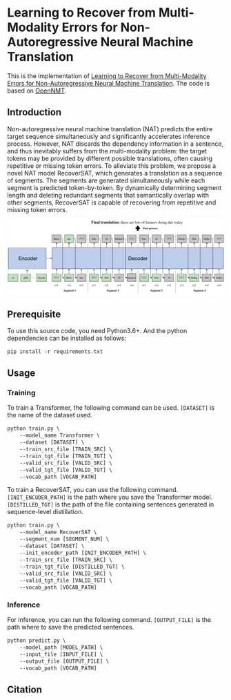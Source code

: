 # Learning to Recover from Multi-Modality Errors for Non-Autoregressive Neural Machine Translation

This is the implementation of [Learning to Recover from Multi-Modality Errors for Non-Autoregressive Neural Machine Translation](XXX). The code is based on [OpenNMT](https://github.com/OpenNMT/OpenNMT-py).

## Introduction

Non-autoregressive neural machine translation (NAT) predicts the entire target sequence simultaneously and significantly accelerates inference process. However, NAT discards the dependency information in a sentence, and thus inevitably suffers from the multi-modality problem: the  target  tokens may be provided by different possible translations, often causing repetitive or missing token errors. To alleviate this problem, we propose a novel NAT model RecoverSAT, which generates a translation  as  a  sequence of segments. The segments are generated simultaneously while each segment is predicted token-by-token. By dynamically determining segment length and deleting redundant segments that semantically overlap with other segments, RecoverSAT is capable of recovering from repetitive and missing token errors.

![img](./img.jpeg)

## Prerequisite

To use this source code, you need Python3.6+. And the python dependencies can be installed as follows:

```
pip install -r requirements.txt
```

## Usage

### Training

To train a Transformer, the following command can be used. `[DATASET]` is the name of the dataset used.

```
python train.py \
    --model_name Transformer \
    --dataset [DATASET] \
    --train_src_file [TRAIN_SRC] \
    --train_tgt_file [TRAIN_TGT] \
    --valid_src_file [VALID_SRC] \
    --valid_tgt_file [VALID_TGT] \
    --vocab_path [VOCAB_PATH]

```

To train a RecoverSAT, you can use the following command. `[INIT_ENCODER_PATH]` is the path where you save the Transformer model. `[DISTILLED_TGT]` is the path of the file containing sentences generated in sequence-level distillation.

```
python train.py \
    --model_name RecoverSAT \
    --segment_num [SEGMENT_NUM] \
    --dataset [DATASET] \
    --init_encoder_path [INIT_ENCODER_PATH] \
    --train_src_file [TRAIN_SRC] \
    --train_tgt_file [DISTILLED_TGT] \
    --valid_src_file [VALID_SRC] \
    --valid_tgt_file [VALID_TGT] \
    --vocab_path [VOCAB_PATH]
```

### Inference

For inference, you can run the following command. `[OUTPUT_FILE]` is the path where to save the predicted sentences.

```
python predict.py \
    --model_path [MODEL_PATH] \
    --input_file [INPUT_FILE] \
    --output_file [OUTPUT_FILE] \
    --vocab_path [VOCAB_PATH]
```

## Citation

```bibtex
```